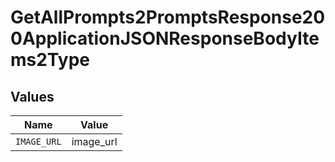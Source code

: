 # GetAllPrompts2PromptsResponse200ApplicationJSONResponseBodyItems2Type


## Values

| Name        | Value       |
| ----------- | ----------- |
| `IMAGE_URL` | image_url   |